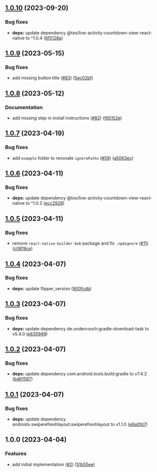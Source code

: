 ## [1.0.10](https://github.com/technology-studio/live-activity-countdown-react-native/compare/v1.0.9...v1.0.10) (2023-09-20)


### Bug fixes

* **deps:** update dependency @txo/live-activity-countdown-view-react-native to ^1.0.4 ([6f5128a](https://github.com/technology-studio/live-activity-countdown-react-native/commit/6f5128a71e703ff62e187c81d7e5c6ad901511c9))

## [1.0.9](https://github.com/technology-studio/live-activity-countdown-react-native/compare/v1.0.8...v1.0.9) (2023-05-15)


### Bug fixes

* add missing button title ([#83](https://github.com/technology-studio/live-activity-countdown-react-native/issues/83)) ([5ec02bf](https://github.com/technology-studio/live-activity-countdown-react-native/commit/5ec02bf3dab67bff23365ec735f7a51052c67897))

## [1.0.8](https://github.com/technology-studio/live-activity-countdown-react-native/compare/v1.0.7...v1.0.8) (2023-05-12)


### Documentation

* add missing step in install instructions ([#82](https://github.com/technology-studio/live-activity-countdown-react-native/issues/82)) ([f65152e](https://github.com/technology-studio/live-activity-countdown-react-native/commit/f65152e9f3c4303223abdf33e67a328e9199cbc3))

## [1.0.7](https://github.com/technology-studio/live-activity-countdown-react-native/compare/v1.0.6...v1.0.7) (2023-04-19)


### Bug fixes

* add `example` folder to renovate `ignorePaths` ([#59](https://github.com/technology-studio/live-activity-countdown-react-native/issues/59)) ([a5063ec](https://github.com/technology-studio/live-activity-countdown-react-native/commit/a5063ececd681b87ce5b4329b59e6e43a3a7017e))

## [1.0.6](https://github.com/technology-studio/live-activity-countdown-react-native/compare/v1.0.5...v1.0.6) (2023-04-11)


### Bug fixes

* **deps:** update dependency @txo/live-activity-countdown-view-react-native to ^1.0.2 ([ecc2928](https://github.com/technology-studio/live-activity-countdown-react-native/commit/ecc2928d635bf95f3b1d00f8bd23baf6e27eaeb9))

## [1.0.5](https://github.com/technology-studio/live-activity-countdown-react-native/compare/v1.0.4...v1.0.5) (2023-04-11)


### Bug fixes

* remove `react-native-builder-bob` package and fix `.npmignore` ([#11](https://github.com/technology-studio/live-activity-countdown-react-native/issues/11)) ([c0819ce](https://github.com/technology-studio/live-activity-countdown-react-native/commit/c0819ce2d94ee2e5adcf6a48325696adde5aed0a))

## [1.0.4](https://github.com/technology-studio/live-activity-countdown-react-native/compare/v1.0.3...v1.0.4) (2023-04-07)


### Bug fixes

* **deps:** update flipper_version ([900fcdb](https://github.com/technology-studio/live-activity-countdown-react-native/commit/900fcdb548f80920a3877155ef4a18759f96d8c4))

## [1.0.3](https://github.com/technology-studio/live-activity-countdown-react-native/compare/v1.0.2...v1.0.3) (2023-04-07)


### Bug fixes

* **deps:** update dependency de.undercouch:gradle-download-task to v5.4.0 ([e635949](https://github.com/technology-studio/live-activity-countdown-react-native/commit/e63594999e87bdf053b623233120631c7a0b8935))

## [1.0.2](https://github.com/technology-studio/live-activity-countdown-react-native/compare/v1.0.1...v1.0.2) (2023-04-07)


### Bug fixes

* **deps:** update dependency com.android.tools.build:gradle to v7.4.2 ([bd61587](https://github.com/technology-studio/live-activity-countdown-react-native/commit/bd615874751e5e357c614070e17940823f07446f))

## [1.0.1](https://github.com/technology-studio/live-activity-countdown-react-native/compare/v1.0.0...v1.0.1) (2023-04-07)


### Bug fixes

* **deps:** update dependency androidx.swiperefreshlayout:swiperefreshlayout to v1.1.0 ([e6a0fd7](https://github.com/technology-studio/live-activity-countdown-react-native/commit/e6a0fd77daf10481dcfc70e94c1df490c1684694))

## 1.0.0 (2023-04-04)


### Features

* add initial implementation ([#2](https://github.com/technology-studio/live-activity-countdown-react-native/issues/2)) ([51b55ee](https://github.com/technology-studio/live-activity-countdown-react-native/commit/51b55ee44bd670089ba06066e38de30dd5a1d0b7))
